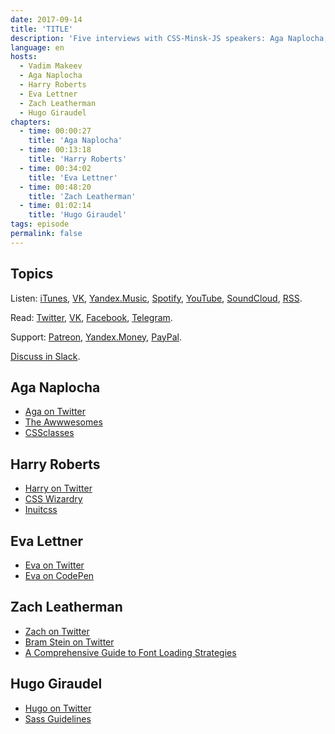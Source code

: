 ```yaml
---
date: 2017-09-14
title: 'TITLE'
description: 'Five interviews with CSS-Minsk-JS speakers: Aga Naplocha, Harry Roberts, Eva Lettner, Zach Leatherman, Hugo Giraudel.'
language: en
hosts:
  - Vadim Makeev
  - Aga Naplocha
  - Harry Roberts
  - Eva Lettner
  - Zach Leatherman
  - Hugo Giraudel
chapters:
  - time: 00:00:27
    title: 'Aga Naplocha'
  - time: 00:13:18
    title: 'Harry Roberts'
  - time: 00:34:02
    title: 'Eva Lettner'
  - time: 00:48:20
    title: 'Zach Leatherman'
  - time: 01:02:14
    title: 'Hugo Giraudel'
tags: episode
permalink: false
---
```


## Topics

Listen: [iTunes](https://itunes.apple.com/podcast/id1080500016), [VK](https://vk.com/podcasts-32017543), [Yandex.Music](https://music.yandex.ru/album/6245956), [Spotify](https://open.spotify.com/show/3rzAcADjpBpXt73L0epTjV), [YouTube](https://www.youtube.com/playlist?list=PLMBnwIwFEFHcwuevhsNXkFTcadeX5R1Go), [SoundCloud](https://soundcloud.com/web-standards), [RSS](https://web-standards.ru/podcast/feed/).

Read: [Twitter](https://twitter.com/webstandards_ru), [VK](https://vk.com/webstandards_ru), [Facebook](https://www.facebook.com/webstandardsru), [Telegram](https://t.me/webstandards_ru).

Support: [Patreon](https://www.patreon.com/webstandards_ru), [Yandex.Money](https://money.yandex.ru/to/41001119329753), [PayPal](https://www.paypal.me/pepelsbey).

[Discuss in Slack](http://slack.web-standards.ru/).

## Aga Naplocha

- [Aga on Twitter](https://twitter.com/aganaplocha)
- [The Awwwesomes](http://theawwwesomes.org/)
- [CSSclasses](http://cssclass.es/)

## Harry Roberts

- [Harry on Twitter](https://twitter.com/csswizardry)
- [CSS Wizardry](https://csswizardry.com/)
- [Inuitcss](https://github.com/inuitcss/inuitcss)

## Eva Lettner

- [Eva on Twitter](https://twitter.com/eva_trostlos)
- [Eva on CodePen](https://codepen.io/eva_trostlos/)

## Zach Leatherman

- [Zach on Twitter](https://twitter.com/zachleat)
- [Bram Stein on Twitter](https://twitter.com/bram_stein)
- [A Comprehensive Guide to Font Loading Strategies](https://www.zachleat.com/web/comprehensive-webfonts/)

## Hugo Giraudel

- [Hugo on Twitter](https://twitter.com/HugoGiraudel)
- [Sass Guidelines](https://sass-guidelin.es/)
